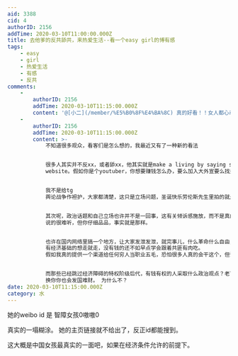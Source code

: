 ```yaml
---
aid: 3388
cid: 4
authorID: 2156
addTime: 2020-03-10T11:00:00.000Z
title: 去他爹的反共舔共，来热爱生活--看一个easy girl的博有感
tags:
    - easy
    - girl
    - 热爱生活
    - 有感
    - 反共
comments:
    -
        authorID: 2156
        addTime: 2020-03-10T11:15:00.000Z
        content: '@[小二](/member/%E5%B0%8F%E4%BA%8C) 真的好看！！女人都心动！'
    -
        authorID: 2156
        addTime: 2020-03-10T11:15:00.000Z
        content: >-
            不知道很多观众，看客们是怎么想的，我最近又有了一种新的看法


            很多人其实并不反xx，或者舔xx，他其实就是make a living by saying sth on youtube or paid
            website。假如你是个youtuber，你想要赚钱怎么办，要么加入大外宣要么找些刺激的内容黑xx黑xx，


            我不是给tg
            舆论战争作袒护，大家都清楚，这只是立场问题，圣诞快乐劳伦斯先生里拍的就是这样。集中营的军官和少数民族囚犯，也许也是那样。如果不是残酷的现实线，大家或许还可以和平共处，也许九十年代大家还不至于这么互相仇恨。也许吧


            其次呢，政治话题和自己立场也许并不是一回事，这有关倾诉感施放，而不是真的要革命要上街，所以中国共产党的领导模块还没有明白过来，并不是每个口嗨键盘喷子真的是仇中反x，他大概率只是个没人理会的loser罢了。
            说的很难听，但你仔细品品，事实就是那样。


            也许在国内网络里搞一个地方，让大家发泄发泄，就完事儿，什么革命什么自由，不过口嗨而已
            有经济基础的想走就走，没有钱的还不如早点学会跟着共匪有肉吃。
            假如我真的提供一个渠道给任何穷人当职业五毛，恐怕很多人真的会干这个，但说实话她们水平真的不够（真的 不够，）对啊，反正都是打工嘛。


            而那些已经跳过经济障碍的特权阶级后代，有钱有权的人采取什么政治观点？老百姓在乎不在乎，也没什么区别。金融危机又如何，自己能赚钱，谁在乎发生什么。
            换你你也会发国难财。 为什么不？
date: 2020-03-10T11:15:00.000Z
category: 水
---
```


她的weibo id 是 智障女孩0嗷嗷0

真实的一塌糊涂。 她的主页链接就不给出了，反正id都能搜到。

这大概是中国女孩最真实的一面吧，如果在经济条件允许的前提下。
